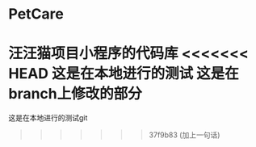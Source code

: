# PetCare
汪汪猫项目小程序的代码库
<<<<<<< HEAD
这是在本地进行的测试
这是在branch上修改的部分
=======
这是在本地进行的测试git
>>>>>>> 37f9b83 (加上一句话)
